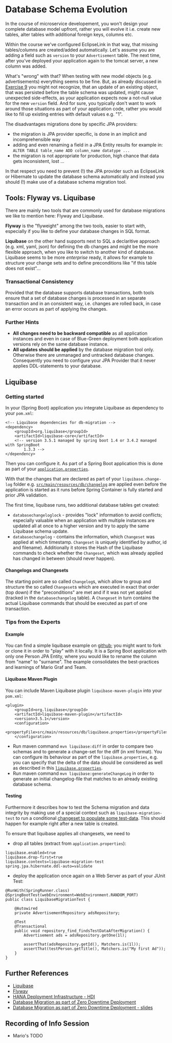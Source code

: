 # Database Schema Evolution

In the course of microservice developement, you won't design your complete database model upfront, rather you will evolve it i.e. create new tables, alter tables with additional foreign keys, columns etc.

Within the course we've configured EclipseLink in that way, that missing tables/columns are created/added automatically. 
Let's assume you are adding a field such as `version` to your `Advertisement` table. The next time, after you've deployed your application again to the tomcat server, a new column was added.  

What's "wrong" with that? When testing with new model objects (e.g. advertisements) everything seems to be fine. But, as already discussed in [Exercise 9](https://github.com/ccjavadev/cc-coursematerial/blob/master/ConnectDatabase/Exercise_9_ImplementJPAEntity.md#problems-with-implicit-database-schema-updates-using-jpa) you might not recognize, that an update of an existing object, that was persisted before the table schema was updated, might cause unexpected side-effects, as your application expects now a not-null value for the new `version` field. And for sure, you typically don't want to work around those situations as part of your application code, rather you would like to fill up existing entries with default values e.g. "1".

The disadvantages migrations done by specific JPA providers:
- the migration is JPA provider specific, is done in an implicit and incomprehensible way
- adding and even renaming a field in a JPA Entity results for example in: `ALTER TABLE table_name ADD column_name datatype ...`
- the migration is not appropriate for production, high chance that data gets inconsistent, lost ...

In that respect you need to prevent (!) the JPA provider such as EclipseLink or Hibernate to update the database schema automatically and instead you should (!) make use of a database schema migration tool.

## Tools: Flyway vs. Liquibase
There are mainly two tools that are commonly used for database migrations we like to mention here: Flyway and Liquibase. 

**Flyway** is the "flyweight" among the two tools, easier to start with, especially if you like to define your database changes in SQL format. 

**Liquibase** on the other hand supports next to SQL a declaritive approach (e.g. xml, yaml, json) for defining the db changes and might be the more flexible approach, when you like to switch to another kind of database.  
Liquibase seems to be more *enterprise* ready, it allows for example to structure your change sets and to define preconditions like "if this table does not exist"... 

### Transactional Consistency
Provided that the database supports database transactions, both tools ensure that a set of database changes is processed in an separate transaction and in an consistent way, i.e. changes are rolled back, in case an error occurs as part of applying the changes.

### Further Hints
- **All changes need to be backward compatible** as all application instances and even in case of Blue-Green deployment both application versions rely on the same database instance.
- **All updates should be applied** by the database migration tool only. Otherwise there are unmanaged and untracked database changes. Consequently you need to configure your JPA Provider that it never applies DDL-statements to your database. 

## Liquibase

### Getting started
In your (Spring Boot) application you integrate Liquibase as dependency to your `pom.xml`:
```
<!-- Liquibase dependencies for db-migration -->
<dependency>
	<groupId>org.liquibase</groupId>
	<artifactId>liquibase-core</artifactId>
	<!-- version 3.5.1 managed by spring boot 1.4 or 3.4.2 managed with SpringBoot 
		1.3.3 -->
</dependency>
```

Then you can configure it. As part of a Spring Boot application this is done as part of your [`application.properties`](https://github.wdf.sap.corp/D047717/LiquibaseDemo/blob/master/LiquibaseDemo/src/main/resources/application.properties).

With that the changes that are declared as part of your `liquibase.change-log` folder e.g. [`src/main/resources/db/changelog`](https://github.wdf.sap.corp/D047717/LiquibaseDemo/tree/master/LiquibaseDemo/src/main/resources/db/changelog) are applied even before the application is started as it runs before Spring Container is fully started and prior JPA validation.

The first time, liquibase runs, two additional database tables get created:
- `databasechangeloglock` - provides "lock" information to avoid conflicts; especially valuable when an application with multiple instances are updated all at once to a higher version and try to apply the same Liquibase schema update.
- `databasechangelog` - contains the information, which `Changeset` was applied at which timestamp. `Changeset` is uniquely identified by author, id and filename). Additionally it stores the Hash of the Liquibase commands to check whether the `Changeset`, which was already applied has changed in between (should never happen). 

#### Changelogs and Changesets
The starting point are so called `Changelog`s, which allow to group and structure the so called `Changeset`s which are executed in exact that order (top down) if the "preconditions" are met and if it was not yet applied (tracked in the `databasechangelog` table). A `Changeset` in turn contains the actual Liquibase commands that should be executed as part of one transaction. 

### Tips from the Experts
#### Example
You can find a simple liquibase example on [github](https://github.wdf.sap.corp/D047717/LiquibaseDemo); you might want to fork or clone it in order to "play" with it locally. 
It is a Spring Boot application with only one Person JPA Entity, where you would like to rename the column from "name" to "surname". The example consolidates the best-practices and learnings of Mario Graf and Team.

#### Liquibase Maven Plugin
You can include Maven Liquibase plugin `liquibase-maven-plugin` into your `pom.xml`:
```
<plugin>
	<groupId>org.liquibase</groupId>
	<artifactId>liquibase-maven-plugin</artifactId>
	<version>3.5.1</version>
	<configuration>
		<propertyFile>src/main/resources/db/liquibase.properties</propertyFile>
	</configuration>
```				
- Run maven command `mvn liquibase:diff` in order to compare two schemas and to generate a change-set for the diff (in xml format). You can configure its behaviour as part of the `liquibase.properties`, e.g. you can specify that the delta of the data should be considered as well as described in this [`liquibase.properties`](https://github.wdf.sap.corp/D047717/LiquibaseDemo/blob/master/LiquibaseDemo/src/main/resources/db/liquibase.properties).
- Run maven command `mvn liquibase:generateChangeLog` in order to generate an initial changelog-file that matches to an already existing database schema.

#### Testing 
Furthermore it describes how to test the Schema migration and data integrity by making use of a special context such as `liquibase-migration-test` to run a conditional [changeset to populate some test-data](https://github.wdf.sap.corp/D047717/LiquibaseDemo/blob/master/LiquibaseDemo/src/main/resources/db/changelog/liquibaseMigrationTestData.xml). This should happen for example right after a new table is created.

To ensure that liquibase applies all changesets, we need to
- drop all tables (extract from `application.properties`):
```
liquibase.enabled=true
liquibase.drop-first=true
liquibase.contexts=liquibase-migration-test
spring.jpa.hibernate.ddl-auto=validate
```
- deploy the application once again on a Web Server as part of your JUnit Test:
```
@RunWith(SpringRunner.class)
@SpringBootTest(webEnvironment=WebEnvironment.RANDOM_PORT)
public class LiquibaseMigrationTest {

	@Autowired
	private AdvertisementRepository adsRepository;
	
	@Test
	@Transactional
	public void repository_find_findsTestDataAfterMigration() {
		Advertisement ads = adsRepository.getOne(1l);
		
		assertThat(adsRepository.getId(), Matchers.is(1l));
		assertThat(testPerson.getTitle(), Matchers.is("My first Ad"));
	}
}
```


## Further References
- [Liquibase](http://www.liquibase.org/)
- [Flyway](https://flywaydb.org/)
- [HANA Deployment Infrastructure - HDI](https://wiki.wdf.sap.corp/wiki/x/PoHzZ)
- [Database Migration as part of Zero Downtime Deployment](https://github.wdf.sap.corp/cc-devops-course/coursematerial/blob/master/DevOps/Zero_Downtime_Deployment/Zero-Downtime_Migration.md)
- [Database Migration as part of Zero Downtime Deployment - slides](https://github.wdf.sap.corp/cc-devops-course/coursematerial/blob/master/DevOps/Zero_Downtime_Deployment/Zero-Downtime_Migration.pptx)

## Recording of Info Session
- Mario's TODO


